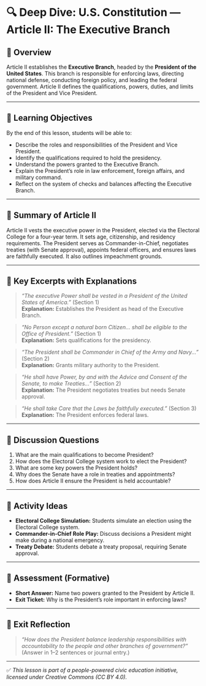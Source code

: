 # 🔍 Deep Dive: U.S. Constitution — Article II: The Executive Branch

## 🧭 Overview

Article II establishes the **Executive Branch**, headed by the **President of the United States**. This branch is responsible for enforcing laws, directing national defense, conducting foreign policy, and leading the federal government. Article II defines the qualifications, powers, duties, and limits of the President and Vice President.

---

## 🎯 Learning Objectives

By the end of this lesson, students will be able to:  
- Describe the roles and responsibilities of the President and Vice President.  
- Identify the qualifications required to hold the presidency.  
- Understand the powers granted to the Executive Branch.  
- Explain the President’s role in law enforcement, foreign affairs, and military command.  
- Reflect on the system of checks and balances affecting the Executive Branch.

---

## 📘 Summary of Article II

Article II vests the executive power in the President, elected via the Electoral College for a four-year term. It sets age, citizenship, and residency requirements. The President serves as Commander-in-Chief, negotiates treaties (with Senate approval), appoints federal officers, and ensures laws are faithfully executed. It also outlines impeachment grounds.

---

## 📖 Key Excerpts with Explanations

> *“The executive Power shall be vested in a President of the United States of America.”* (Section 1)  
**Explanation:** Establishes the President as head of the Executive Branch.

> *“No Person except a natural born Citizen... shall be eligible to the Office of President.”* (Section 1)  
**Explanation:** Sets qualifications for the presidency.

> *“The President shall be Commander in Chief of the Army and Navy...”* (Section 2)  
**Explanation:** Grants military authority to the President.

> *“He shall have Power, by and with the Advice and Consent of the Senate, to make Treaties...”* (Section 2)  
**Explanation:** The President negotiates treaties but needs Senate approval.

> *“He shall take Care that the Laws be faithfully executed.”* (Section 3)  
**Explanation:** The President enforces federal laws.

---

## 💬 Discussion Questions

1. What are the main qualifications to become President?  
2. How does the Electoral College system work to elect the President?  
3. What are some key powers the President holds?  
4. Why does the Senate have a role in treaties and appointments?  
5. How does Article II ensure the President is held accountable?

---

## 🧪 Activity Ideas

- **Electoral College Simulation:** Students simulate an election using the Electoral College system.  
- **Commander-in-Chief Role Play:** Discuss decisions a President might make during a national emergency.  
- **Treaty Debate:** Students debate a treaty proposal, requiring Senate approval.

---

## 📎 Assessment (Formative)

- **Short Answer:** Name two powers granted to the President by Article II.  
- **Exit Ticket:** Why is the President’s role important in enforcing laws?

---

## 🏁 Exit Reflection

> *“How does the President balance leadership responsibilities with accountability to the people and other branches of government?”*  
(Answer in 1–2 sentences or journal entry.)

---

✅ *This lesson is part of a people-powered civic education initiative, licensed under Creative Commons (CC BY 4.0).*
